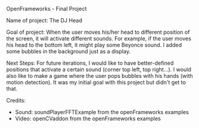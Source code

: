 OpenFrameworks - Final Project

Name of project: The DJ Head

Goal of project: When the user moves his/her head to different position of the screen, it will activate different sounds. For example, if the user moves his head to the bottom left, it might play some Beyonce sound.
I added some bubbles in the background just as a display.

Next Steps: For future iterations, I would like to have better-defined positions that activate a certain sound (corner top left, top right...). I would also like to make a game where the user pops bubbles with his hands (with motion detection). It was my initial goal with this project but didn't get to that.

Credits: 
- Sound: soundPlayerFFTExample from the openFrameworks examples
- Video: openCVaddon from the openFrameworks examples

